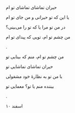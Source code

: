 <!--
.. title: معمای تماشا
.. slug: moamaye-tamasha
.. date: 2021-03-07 13:35:42 UTC
.. tags: رباعی, رباعی پیوسته
.. category: 
.. link: 
.. description: 
.. type: text
-->


حیران تماشای تماشای تو ام

یا این که تو حیرانی و من جای تو ام

در من تو مرا یا که تو را می‌بینی؟

من چشم تو ام، تویی که پیدای تو ام

.


من چشم تو ام، منم که بینایی تو

حیران تماشای تماشایی تو

با من تو به نظارهٔ خود مشغولی

بیننده منم یا تو؟ معمایی تو

.



۱۰ اسفند
